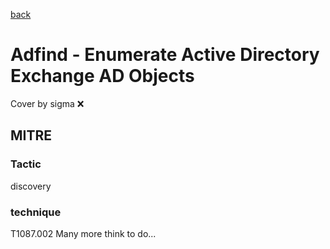 [back](../index.md)
# Adfind - Enumerate Active Directory Exchange AD Objects
Cover by sigma :x: 
## MITRE
### Tactic
discovery
### technique
T1087.002
Many more think to do...